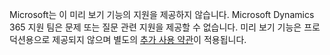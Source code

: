 Microsoft는 이 미리 보기 기능의 지원을 제공하지 않습니다. Microsoft Dynamics 365 지원 팀은 문제 또는 질문 관련 지원을 제공할 수 없습니다. 미리 보기 기능은 프로덕션용으로 제공되지 않으며 별도의 [추가 사용 약관](http://go.microsoft.com/fwlink/p/?LinkId=511446)이 적용됩니다.